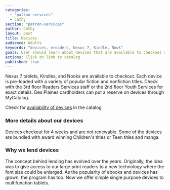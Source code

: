 ```yaml
---
categories: 
  - "patron-services"
  - cathy
section: "patron-services"
author: Cathy
layout: post
title: Devices
audience: Adults
keywords: "devices, ereaders, Nexus 7, Kindle, Nook"
goals: User should learn about devices that are available to checkout and the procedures associated with the checkout
actions: Click on link to catalog
published: true
---
```


Nexus 7 tablets, Kindles, and Nooks are available to checkout. Each device is pre-loaded with a variety of popular fiction and nonfiction titles. Check with the 3rd floor Readers Services staff or the 2nd floor Youth Services for exact details. Des Plaines cardholders can put a reserve on devices through MyCatalog.

Check for [availability of devices](http://dppl.bibliocommons.com/search?custom_query=%28title%3A%28dpk%20sony%20reader%29%20OR%20title%3A%28dpk%20nook%29%20OR%20title%3A%28dpk%20kindle%29%20OR%20title%3A%28dpk%20nexus%207%29%29%20%20branch%3A%22Des%20Plaines%20Public%20Library%22&suppress=true&custom_edit=false&search_scope=DPKANDDBK) in the catalog

### More details about our devices
Devices checkout for 4 weeks and are not renewable. Some of the devices are bundled with award winning Children's titles or Teen titles and manga.

### Why we lend devices
The concept behind lending has evolved over the years. Originally, the idea was to give access to our large print readers to a new technology where the font size could be enlarged. As the popularity of ebooks and devices has grown, the program has too. Now we offer simple single purpose devices to multifunction tablets.